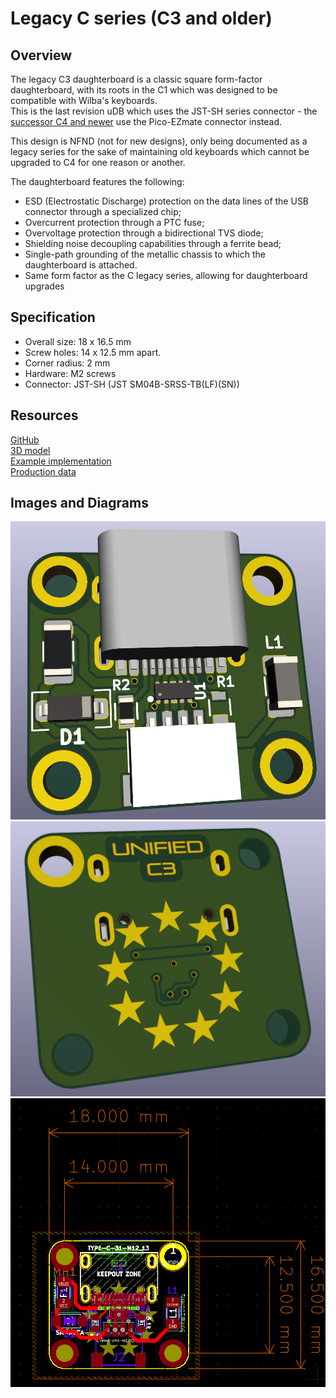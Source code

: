 # Legacy C series (C3 and older) 


## Overview

The legacy C3 daughterboard is a classic square form-factor daughterboard, with its roots in the C1 which was designed to be compatible with Wilba's keyboards.  
This is the last revision uDB which uses the JST-SH series connector - the [successor C4 and newer](db-spec-c.md) use the Pico-EZmate connector instead.  

This design is NFND (not for new designs), only being documented as a legacy series for the sake of maintaining old keyboards which cannot be upgraded to C4 for one reason or another.  
  
The daughterboard features the following:  

* ESD (Electrostatic Discharge) protection on the data lines of the USB connector through a specialized chip;
* Overcurrent protection through a PTC fuse;
* Overvoltage protection through a bidirectional TVS diode;
* Shielding noise decoupling capabilities through a ferrite bead;
* Single-path grounding of the metallic chassis to which the daughterboard is attached.
* Same form factor as the C legacy series, allowing for daughterboard upgrades

## Specification

* Overall size: 18 x 16.5 mm
* Screw holes: 14 x 12.5 mm apart.  
* Corner radius: 2 mm
* Hardware: M2 screws
* Connector: JST-SH (JST SM04B-SRSS-TB(LF)(SN))

## Resources

[GitHub](https://github.com/Unified-Daughterboard/UDB-C-Legacy ':ignore')  
[3D model](/_media/uDB-C3-3D-model.STEP ':ignore')  
[Example implementation](/_media/uDB-C3-implementation-example.step ':ignore')  
[Production data](https://github.com/Unified-Daughterboard/UDB-C-Legacy/tree/master/Production/C3 ':ignore')

## Images and Diagrams

![Render front](/_media/uDB-C3-render-front.png ':size=600')  
![Render rear](/_media/uDB-C3-render-rear.png ':size=600')  
![C Legacy](/_media/uDB-C3-dimens.png ':size=600')